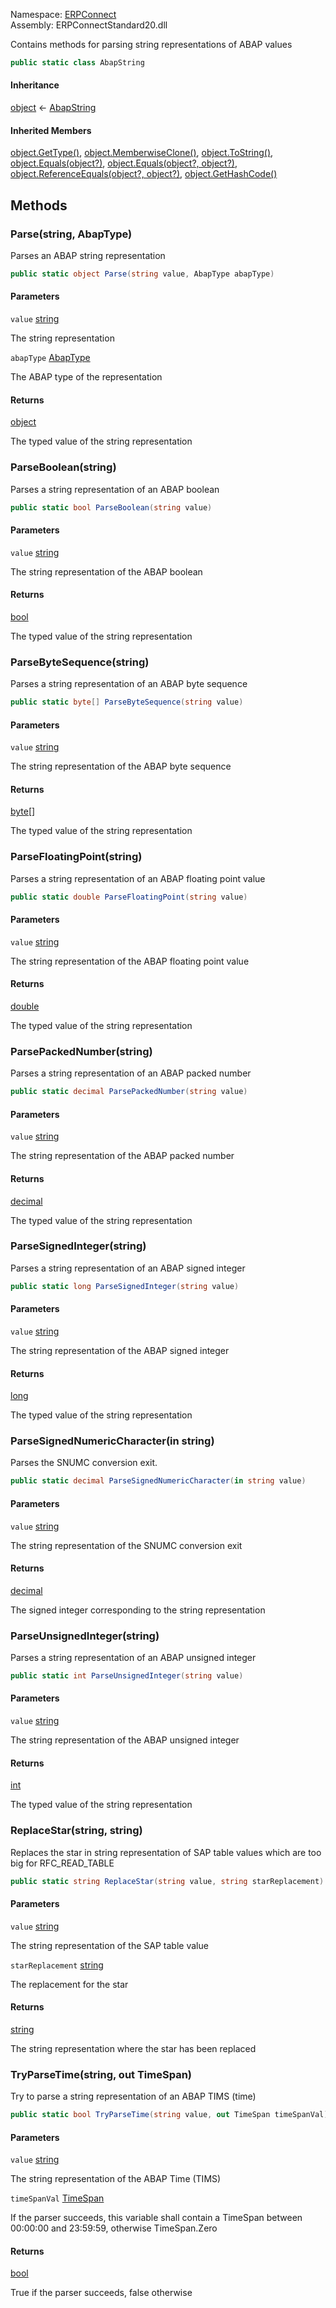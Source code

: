 
Namespace: [ERPConnect](index.md)  
Assembly: ERPConnectStandard20.dll  

Contains methods for parsing string representations of ABAP values

```csharp
public static class AbapString
```

#### Inheritance

[object](https://learn.microsoft.com/dotnet/api/system.object) ← 
[AbapString](ERPConnect.AbapString.md)

#### Inherited Members

[object.GetType\(\)](https://learn.microsoft.com/dotnet/api/system.object.gettype), 
[object.MemberwiseClone\(\)](https://learn.microsoft.com/dotnet/api/system.object.memberwiseclone), 
[object.ToString\(\)](https://learn.microsoft.com/dotnet/api/system.object.tostring), 
[object.Equals\(object?\)](https://learn.microsoft.com/dotnet/api/system.object.equals\#system\-object\-equals\(system\-object\)), 
[object.Equals\(object?, object?\)](https://learn.microsoft.com/dotnet/api/system.object.equals\#system\-object\-equals\(system\-object\-system\-object\)), 
[object.ReferenceEquals\(object?, object?\)](https://learn.microsoft.com/dotnet/api/system.object.referenceequals), 
[object.GetHashCode\(\)](https://learn.microsoft.com/dotnet/api/system.object.gethashcode)

## Methods

### <a id="ERPConnect_AbapString_Parse_System_String_ERPConnect_AbapType_"></a> Parse\(string, AbapType\)

Parses an ABAP string representation

```csharp
public static object Parse(string value, AbapType abapType)
```

#### Parameters

`value` [string](https://learn.microsoft.com/dotnet/api/system.string)

The string representation

`abapType` [AbapType](ERPConnect.AbapType.md)

The ABAP type of the representation

#### Returns

 [object](https://learn.microsoft.com/dotnet/api/system.object)

The typed value of the string representation

### <a id="ERPConnect_AbapString_ParseBoolean_System_String_"></a> ParseBoolean\(string\)

Parses a string representation of an ABAP boolean

```csharp
public static bool ParseBoolean(string value)
```

#### Parameters

`value` [string](https://learn.microsoft.com/dotnet/api/system.string)

The string representation of the ABAP boolean

#### Returns

 [bool](https://learn.microsoft.com/dotnet/api/system.boolean)

The typed value of the string representation

### <a id="ERPConnect_AbapString_ParseByteSequence_System_String_"></a> ParseByteSequence\(string\)

Parses a string representation of an ABAP byte sequence

```csharp
public static byte[] ParseByteSequence(string value)
```

#### Parameters

`value` [string](https://learn.microsoft.com/dotnet/api/system.string)

The string representation of the ABAP byte sequence

#### Returns

 [byte](https://learn.microsoft.com/dotnet/api/system.byte)\[\]

The typed value of the string representation

### <a id="ERPConnect_AbapString_ParseFloatingPoint_System_String_"></a> ParseFloatingPoint\(string\)

Parses a string representation of an ABAP floating point value

```csharp
public static double ParseFloatingPoint(string value)
```

#### Parameters

`value` [string](https://learn.microsoft.com/dotnet/api/system.string)

The string representation of the ABAP floating point value

#### Returns

 [double](https://learn.microsoft.com/dotnet/api/system.double)

The typed value of the string representation

### <a id="ERPConnect_AbapString_ParsePackedNumber_System_String_"></a> ParsePackedNumber\(string\)

Parses a string representation of an ABAP packed number

```csharp
public static decimal ParsePackedNumber(string value)
```

#### Parameters

`value` [string](https://learn.microsoft.com/dotnet/api/system.string)

The string representation of the ABAP packed number

#### Returns

 [decimal](https://learn.microsoft.com/dotnet/api/system.decimal)

The typed value of the string representation

### <a id="ERPConnect_AbapString_ParseSignedInteger_System_String_"></a> ParseSignedInteger\(string\)

Parses a string representation of an ABAP signed integer

```csharp
public static long ParseSignedInteger(string value)
```

#### Parameters

`value` [string](https://learn.microsoft.com/dotnet/api/system.string)

The string representation of the ABAP signed integer

#### Returns

 [long](https://learn.microsoft.com/dotnet/api/system.int64)

The typed value of the string representation

### <a id="ERPConnect_AbapString_ParseSignedNumericCharacter_System_String__"></a> ParseSignedNumericCharacter\(in string\)

Parses the SNUMC conversion exit.

```csharp
public static decimal ParseSignedNumericCharacter(in string value)
```

#### Parameters

`value` [string](https://learn.microsoft.com/dotnet/api/system.string)

The string representation of the SNUMC conversion exit

#### Returns

 [decimal](https://learn.microsoft.com/dotnet/api/system.decimal)

The signed integer corresponding to the string representation

### <a id="ERPConnect_AbapString_ParseUnsignedInteger_System_String_"></a> ParseUnsignedInteger\(string\)

Parses a string representation of an ABAP unsigned integer

```csharp
public static int ParseUnsignedInteger(string value)
```

#### Parameters

`value` [string](https://learn.microsoft.com/dotnet/api/system.string)

The string representation of the ABAP unsigned integer

#### Returns

 [int](https://learn.microsoft.com/dotnet/api/system.int32)

The typed value of the string representation

### <a id="ERPConnect_AbapString_ReplaceStar_System_String_System_String_"></a> ReplaceStar\(string, string\)

Replaces the star in string representation of SAP table values which are
too big for RFC_READ_TABLE

```csharp
public static string ReplaceStar(string value, string starReplacement)
```

#### Parameters

`value` [string](https://learn.microsoft.com/dotnet/api/system.string)

The string representation of the SAP table value

`starReplacement` [string](https://learn.microsoft.com/dotnet/api/system.string)

The replacement for the star

#### Returns

 [string](https://learn.microsoft.com/dotnet/api/system.string)

The string representation where the star has been replaced

### <a id="ERPConnect_AbapString_TryParseTime_System_String_System_TimeSpan__"></a> TryParseTime\(string, out TimeSpan\)

Try to parse a string representation of an ABAP TIMS (time)

```csharp
public static bool TryParseTime(string value, out TimeSpan timeSpanVal)
```

#### Parameters

`value` [string](https://learn.microsoft.com/dotnet/api/system.string)

The string representation of the ABAP Time (TIMS)

`timeSpanVal` [TimeSpan](https://learn.microsoft.com/dotnet/api/system.timespan)

If the parser succeeds, this variable shall contain a 
            TimeSpan between 00:00:00 and 23:59:59, otherwise TimeSpan.Zero

#### Returns

 [bool](https://learn.microsoft.com/dotnet/api/system.boolean)

True if the parser succeeds, false otherwise

